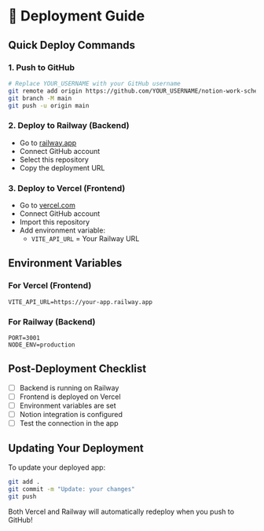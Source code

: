 # 🚀 Deployment Guide

## Quick Deploy Commands

### 1. Push to GitHub
```bash
# Replace YOUR_USERNAME with your GitHub username
git remote add origin https://github.com/YOUR_USERNAME/notion-work-scheduler.git
git branch -M main
git push -u origin main
```

### 2. Deploy to Railway (Backend)
- Go to [railway.app](https://railway.app)
- Connect GitHub account
- Select this repository
- Copy the deployment URL

### 3. Deploy to Vercel (Frontend)
- Go to [vercel.com](https://vercel.com)
- Connect GitHub account
- Import this repository
- Add environment variable:
  - `VITE_API_URL` = Your Railway URL

## Environment Variables

### For Vercel (Frontend)
```
VITE_API_URL=https://your-app.railway.app
```

### For Railway (Backend)
```
PORT=3001
NODE_ENV=production
```

## Post-Deployment Checklist

- [ ] Backend is running on Railway
- [ ] Frontend is deployed on Vercel
- [ ] Environment variables are set
- [ ] Notion integration is configured
- [ ] Test the connection in the app

## Updating Your Deployment

To update your deployed app:
```bash
git add .
git commit -m "Update: your changes"
git push
```

Both Vercel and Railway will automatically redeploy when you push to GitHub! 